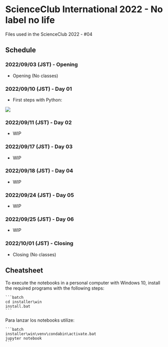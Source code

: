 # ScienceClub International 2022 - No label no life

Files used in the ScienceClub 2022 - #04

## Schedule

### 2022/09/03 (JST) - Opening

- Opening  (No classes)

### 2022/09/10 (JST) - Day 01

- First steps with Python:

<a href="https://colab.research.google.com/github/Fhrozen/2022_scienceclubint/blob/main/day_1/Actividad_01.ipynb"
target="_blank" >
    <img src ="https://colab.research.google.com/assets/colab-badge.svg">
</a>

### 2022/09/11 (JST) - Day 02

- WIP

### 2022/09/17 (JST) - Day 03

- WIP

### 2022/09/18 (JST) - Day 04

- WIP

### 2022/09/24 (JST) - Day 05

- WIP

### 2022/09/25 (JST) - Day 06

- WIP

### 2022/10/01 (JST) - Closing

- Closing (No classes)

## Cheatsheet

To execute the notebooks in a personal computer with Windows 10,
install the required programs with the following steps:

    ```batch
    cd installer\win
    install.bat
    ```

Para lanzar los notebooks utilize:

    ```batch
    installer\win\venv\condabin\activate.bat
    jupyter notebook
    ```
